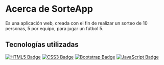 # Acerca de SorteApp

Es una aplicación web, creada con el fin de realizar un sorteo de 10 personas, 5 por equipo, para jugar un fútbol 5.

## Tecnologías utilizadas

[![HTML5 Badge](https://img.shields.io/badge/HTML5-E34F26?logo=html5&logoColor=fff&style=flat)](https://github.com/diegoglz-dev)
[![CSS3 Badge](https://img.shields.io/badge/CSS-1572B6?logo=CSS&logoColor=fff&style=flat)](https://github.com/diegoglz-dev)
[![Bootstrap Badge](https://img.shields.io/badge/Bootstrap-7952B3?logo=bootstrap&logoColor=fff&style=flat)](https://github.com/diegoglz-dev)
[![JavaScript Badge](https://img.shields.io/badge/JavaScript-F7DF1E?logo=javascript&logoColor=000&style=flat)](https://github.com/diegoglz-dev)
